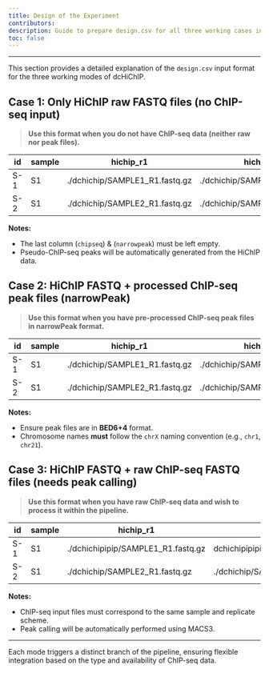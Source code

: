 ```yaml
---
title: Design of the Experiment
contributors:
description: Guide to prepare design.csv for all three working cases in dcHiChIP.
toc: false
---
```

---
This section provides a detailed explanation of the `design.csv` input format for the three working modes of dcHiChIP.

## Case 1: Only HiChIP raw FASTQ files (no ChIP-seq input)

> **Use this format when you do not have ChIP-seq data (neither raw nor peak files).**

|id   | sample | hichip_r1                    | hichip_r2                    | chipseq_r1 | chipseq_r2 | narrowpeak |
|-----|--------|------------------------------|------------------------------|------------|------------|------------|
|S-1  | S1     | ./dchichip/SAMPLE1_R1.fastq.gz | ./dchichip/SAMPLE1_R2.fastq.gz |            |            |            |
|S-2  | S1     | ./dchichip/SAMPLE2_R1.fastq.gz | ./dchichip/SAMPLE2_R2.fastq.gz |            |            |            |

**Notes:**
- The last column (`chipseq`) & (`narrowpeak`) must be left empty.
- Pseudo-ChIP-seq peaks will be automatically generated from the HiChIP data.

## Case 2: HiChIP FASTQ + processed ChIP-seq peak files (narrowPeak)

> **Use this format when you have pre-processed ChIP-seq peak files in narrowPeak format.**

|id   | sample | hichip_r1                    | hichip_r2                    | chipseq_r1 | chipseq_r2 | narrowpeak                |
|-----|--------|------------------------------|------------------------------|------------|------------|---------------------------|
|S-1  | S1     | ./dchichip/SAMPLE1_R1.fastq.gz | ./dchichip/SAMPLE1_R2.fastq.gz |            |            | ./chip/SAMPLE1.narrowpeak |
|S-2  | S1     | ./dchichip/SAMPLE2_R1.fastq.gz | ./dchichip/SAMPLE2_R2.fastq.gz |            |            | ./chip/SAMPLE2.narrowpeak |    

**Notes:**
- Ensure peak files are in **BED6+4** format.
- Chromosome names **must** follow the `chrX` naming convention (e.g., `chr1`, `chr21`).

## Case 3: HiChIP FASTQ + raw ChIP-seq FASTQ files (needs peak calling)

> **Use this format when you have raw ChIP-seq data and wish to process it within the pipeline.**

|id   | sample | hichip_r1                    | hichip_r2                    | chipseq_r1                    | chipseq_r2                    | narrowpeak |
|-----|--------|------------------------------|------------------------------|-------------------------------|-------------------------------|------------|
|S-1  | S1     | ./dchichipipip/SAMPLE1_R1.fastq.gz | dchichipipipip/SAMPLE1_R2.fastq.gz | ./chipseq/SAMPLE1_R1.fastq.gz | ./chipseq/SAMPLE1_R2.fastq.gz |            |
|S-2  | S1     | ./dchichip/SAMPLE2_R1.fastq.gz | ./dchichip/SAMPLE2_R2.fastq.gz | ./chipseq/SAMPLE2_R1.fastq.gz | ./chipseq/SAMPLE2_R1.fastq.gz |            |

**Notes:**
- ChIP-seq input files must correspond to the same sample and replicate scheme.
- Peak calling will be automatically performed using MACS3.

---

Each mode triggers a distinct branch of the pipeline, ensuring flexible integration based on the type and availability of ChIP-seq data.

